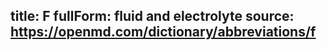 
title: F
fullForm: fluid and electrolyte
source: https://openmd.com/dictionary/abbreviations/f
---
